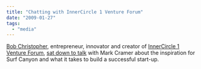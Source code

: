 ```yaml
---
title: "Chatting with InnerCircle 1 Venture Forum"
date: "2009-01-27"
tags: 
  - "media"
---
```


[Bob Christopher](http://web.me.com/ugobe1/Site/About_Me.html), entrepreneur, innovator and creator of [InnerCircle 1 Venture Forum](http://web.me.com/ugobe1/Site/Welcome.html), [sat down to talk](http://web.me.com/ugobe1/Site/Blog/Entries/2009/1/25_Surf_Canyon%2C_making_search_relevant.html) with Mark Cramer about the inspiration for Surf Canyon and what it takes to build a successful start-up.
